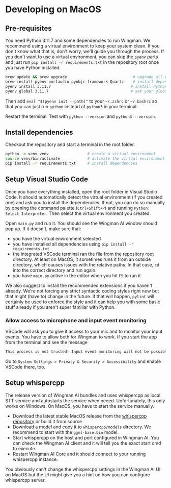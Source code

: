 # Developing on MacOS

## Pre-requisites

You need Python 3.11.7 and some dependencies to run Wingman. We recommend using a virtual environment to keep your system clean. If you don't know what that is, don't worry, we'll guide you through the process. If you don't want to use a virtual environment, you can skip the `pyenv` parts and just run `pip install -r requirements.txt` in the repository root once you have Python installed.

```bash
brew update && brew upgrade                             # upgrade all packages
brew install pyenv portaudio pyobjc-framework-Quartz    # install dependencies
pyenv install 3.11.7                                   # install Python with pyenv
pyenv global 3.11.7                                    # set your global Python version
```

Then add `eval "$(pyenv init --path)"` to your `~/.zshrc` or `~/.bashrc` so that you can just run `python` instead of `python3` in your terminal.

Restart the terminal. Test with `python --version` and `python3 --version`.

## Install dependencies

Checkout the repository and start a terminal in the root folder.

```bash
python -m venv venv                 # create a virtual environment
source venv/bin/activate            # activate the virtual environment
pip install -r requirements.txt     # install dependencies
```

## Setup Visual Studio Code

Once you have everything installed, open the root folder in Visual Studio Code. It should automatically detect the virtual environment (if you created one) and ask you to install the dependencies. If not, you can do so manually by opening the command palette (`Ctrl+Shift+P`) and running `Python: Select Interpreter`. Then select the virtual environment you created.

Open `main.py` and run it. You should see the Wingman AI window should pop up. If it doesn't, make sure that:

- you have the virtual environment selected
- you have installed all dependencies using `pip install -r requirements.txt`
- the integrated VSCode terminal ran the file from the repository root directory. At least on MacOS, it sometimes runs it from an outside directory, which causes issues with the relative paths. In that case, `cd` into the correct directory and run again.
- you have `main.py` active in the editor when you hit `F5` to run it

We also suggest to install the recommended extensions if you haven't already. We're not forcing any strict syntactic coding styles right now but that might (have to) change in the future. If that will happen, `pylint` will certainly be used to enforce the style and it can help you with some basic stuff already if you aren't super familiar with Python.

### Allow access to microphone and input event monitoring

VSCode will ask you to give it access to your mic and to monitor your input events. You have to allow both for Wingman to work. If you start the app from the terminal and see the message

```bash
This process is not trusted! Input event monitoring will not be possible until it is added to accessibility clients.
```

Go to `System Settings > Privacy & Security > Accessibility` and enable VSCode there, too.

## Setup whispercpp

The release version of Wingman AI bundles and uses whispercpp as local STT service and autostarts the service when neeed.
Unfortunately, this only works on Windows. On MacOS, you have to start the service manually.

- Download the latest stable MacOS release from the [whispercpp repository](https://github.com/ggerganov/whisper.cpp/releases) or build it from source
- Download a model and copy it to `whispercpp/models` directory. We recommend to start with the `ggml-base.bin` model.
- Start whispercpp on the host and port configured in Wingman AI. You can check the Wingman AI client and it will tell you the exact start cmd to execute.
- Restart Wingman AI Core and it should connect to your running whispercpp instance.

You obviously can't change the whispercpp settings in the Wingman AI UI on MacOS but the UI might give you a hint on how you can configure whispercpp server.
